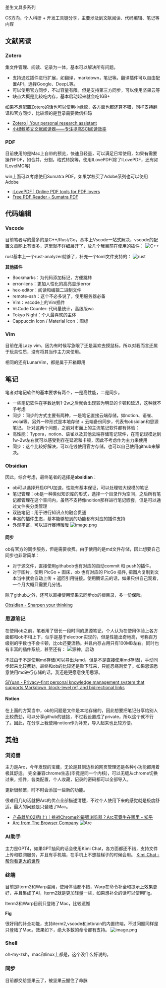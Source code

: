 差生文具多系列

CS方向，个人科研 + 开发工具链分享，主要涉及到文献阅读、代码编辑、笔记等内容
## 文献阅读
### Zotero
集文件管理、阅读、记录为一体，基本可以解决所有问题。
- 支持通过插件进行扩展，如翻译，markdown，笔记等。翻译插件可以自由配置API，选择Google、DeepL等。
- 可以使用官方同步，不过容量有限。但是支持第三方同步，可以使用坚果云等
- 缺点大概是比较吃内存，基本启动起来就会吃1GB+

如果不想配置Zotero的话也可以使用小绿鲸，各方面也都还算不错，同样支持翻译和官方同步，比较烦的是登录需要微信扫码
- [Zotero | Your personal research assistant](https://www.zotero.org/)
- [小绿鲸英文文献阅读器——专注提高SCI阅读效率](https://www.xljsci.com/)

### PDF
目前使用的是Mac上自带的预览，快速且轻量，可以满足日常使用，如果有需要操作PDF，如合并，分割，格式转换等，使用ILovePDF(除了ILovePDF，还有如ILoveIMG等)

win上面可以考虑使用Sumatra PDF，如果学校买了Adobe系列也可以使用Adobe
- [iLovePDF | Online PDF tools for PDF lovers](https://www.ilovepdf.com/)
- [Free PDF Reader - Sumatra PDF](https://www.sumatrapdfreader.org/free-pdf-reader)
## 代码编辑
### Vscode
目前笔者写的最多的是C++/Rust/Go，基本上Vscode一站式解决，vscode的配置文章网上有很多，这里就不详细展开了，放几个我目前在使用的插件：
![C++](https://pic-bed-1309931445.cos.ap-nanjing.myqcloud.com/blog/20240121212202.png)

rust基本上一个rust-analyzer就够了，补充一个toml文件支持的：
![rust](https://pic-bed-1309931445.cos.ap-nanjing.myqcloud.com/blog/20240121212446.png)

**其他插件**
- Bookmarks：为代码添加标记，方便跳转
- error-lens：更加人性化的高亮显示error
- hex-editor：阅读和编辑二进制文件
- remote-ssh：这个不必多说了，使用服务器必备
- Vim：vscode上的Vim插件
- VsCode Counter: 代码量统计，高级版wc
- Tokyo Night：个人最喜欢的主体
- Cappuccin Icon / Material Icon：图标

### Vim
目前在用Lazy vim，因为有时候写急眼了还是喜欢去摸鼠标，所以对我而言还属于玩具性质，没有将其当作主力来使用。

相同的还有LunarVim，都是属于开箱即用
## 笔记
笔者对笔记软件的基本要求有两个，一是高性能，二是同步。
- 一些笔记软件在字数达到1-2w之后就会出现较为明显的卡顿和延迟，这种就不予考虑
- 同步：同步的方式主要有两种，一是笔记直接云端存储，如notion、语雀、wolai等。另外一种形式是本地存储 + 云端备份同步，代表有obsidian和思源笔记。
针对这两个问题，之前对市面上的主流笔记软件都有体验：
- 高性能：Typora，notion、语雀以及其他云端存储笔记软件，在笔记规模达到1w-2w左右就可以感受到存在延迟和卡顿，因此不考虑作为主力来使用
- 同步：这个比较好解决，可以花钱使用官方存储，也可以自己使用github来解决。
### Obsidian
因此，综合考虑，最终笔者的选择是**obsidian**：
- ob可以选择开启GPU加速，性能有基本保证，可以处理较大规模的笔记
- 笔记管理：ob是一种类似知识库的形式，选择一个目录作为空间，之后所有笔记都管理在这个空间内，虽然不支持像noition那样进行笔记嵌套，但是可以通过文件夹分类管理
- 双链笔记：用于进行知识点的融会贯通
- 丰富的插件生态，基本能够想到的功能都有对应的插件支持
- 外观丰富，可以进行赛博暖暖
![image.png](https://pic-bed-1309931445.cos.ap-nanjing.myqcloud.com/blog/20240121215247.png)

#### 同步
ob有官方的同步服务，但是需要收费。由于使用的是md文件存储，因此想要自己同步也非常简单：
- 对于源文件，直接使用githubob也有对应的自动commit 和 push的插件。
- 对于图片，使用 PicGo + 图床，ob 也有对应的 PicGo 插件, 把图片复制到文本当中就会自动上传 + 返回引用链接。使用腾讯云的话，如果只供自己观看，一个月大概只需要几分钱。

除了github之外，还可以直接使用坚果云同步ob的根目录，多一份保险。

[Obsidian - Sharpen your thinking](https://obsidian.md/)

### 思源笔记
在使用ob之前，笔者用了很长一段时间的思源笔记，个人认为在使用体验上各方面都和ob不相上下，似乎是基于electron实现的，但是性能出奇地高，号称百万级别的字数也不会卡顿，比ob还要流畅。并且内存占用只有100MB左右。同时也有丰富的插件系统，甚至还有：
![源神，启动](https://pic-bed-1309931445.cos.ap-nanjing.myqcloud.com/blog/20240121220504.png)

不过由于不是使用md存储(可以导出为md，但是不是直接使用md存储)，手动同步起来比较费劲，最终和ob的比较还是败下阵来，只能忍痛割爱了。如果思源愿意使用md进行存储的话，我还是更愿意使用思源。

[SiYuan - Privacy-first personal knowledge management system that supports Markdown, block-level ref, and bidirectional links](https://b3log.org/siyuan/en/)

#### Notion
在上面的方案当中，ob的问题是文件是本地存储的，因此想要把笔记分享给别人比较费劲，可以分享github的链接，不过我设置成了private，所以这个就不行了。因此，在分享上我使用notion作为补充，导入起来也比较方便。

## 其他
### 浏览器
主力是Arc，今年发现的宝藏，无论是其侧边栏的网页管理还是各种小功能都用着极其舒适。
完全兼容chrome生态(毕竟是同一个内核)，可以无缝从chrome切换过来，插件，各类配置，个人收藏，记录的密码都可以全部导入。

更新很频繁，时不时会添加一些新的功能。

很难用几句话就把Arc的优点全部描述清楚，不过个人使用下来的感觉就是极度舒适，最大的问题是只登陆了Mac。
- [产品趋势02期(上)｜挑战Chrome的最强浏览器？Arc究竟牛在哪里 - 知乎](https://zhuanlan.zhihu.com/p/644989671)
- [Arc from The Browser Company](https://arc.net/)
![Arc](https://pic-bed-1309931445.cos.ap-nanjing.myqcloud.com/blog/20240121223242.png)

### AI助手
主力是GPT4，如果GPT抽风的话会使用Kimi Chat，各方面都还不错，支持文件上传和联网服务，并且有手机端，在手机上不想挂梯子的时候会用。
[Kimi Chat - 帮你看更大的世界](https://kimi.moonshot.cn)

### 终端
目前是Iterm2和Warp混用，使用体验都不错，Warp在命令补全和提示上效果更好，并且集成了AI，Iterm2就是更加轻量一些，如果想补全的话可以使用Fig。

Iterm2和Warp目前只登陆了Mac，比较遗憾

**Fig**

很好用的补全功能，支持iterm2,vscode和jetbrain的内置终端，不过问题同样是只登陆了Mac。效果如下，绝大多数的命令都有支持。
![image.png](https://pic-bed-1309931445.cos.ap-nanjing.myqcloud.com/blog/20240121221910.png)

### Shell
oh-my-zsh，mac和linux上都是，这个没什么好说的。

### 同步
目前都交给坚果云了，被坚果云握住了命脉
